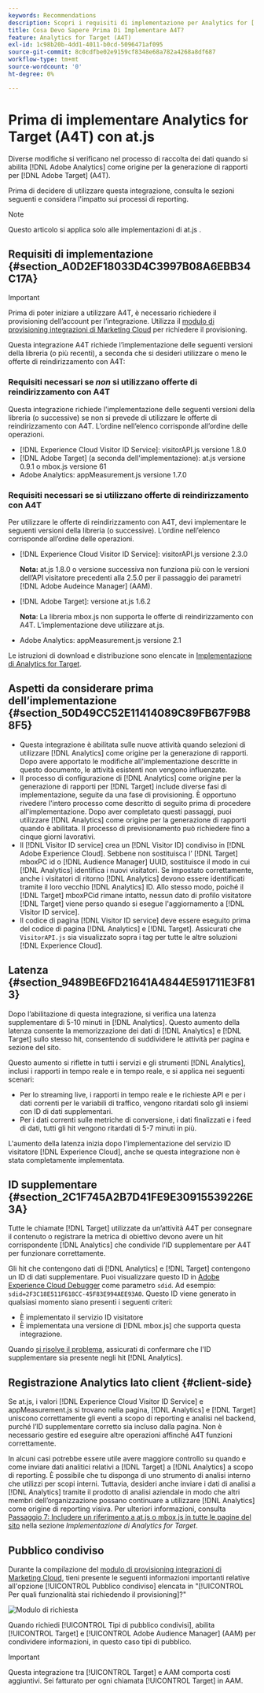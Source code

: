 ```yaml
---
keywords: Recommendations
description: Scopri i requisiti di implementazione per Analytics for [!DNL Target] (A4T) e cosa considerare prima di implementare questa integrazione.
title: Cosa Devo Sapere Prima Di Implementare A4T?
feature: Analytics for Target (A4T)
exl-id: 1c98b20b-4dd1-4011-b0cd-5096471af095
source-git-commit: 8c0cdfbe02e9159cf8348e68a782a4268a8df687
workflow-type: tm+mt
source-wordcount: '0'
ht-degree: 0%

---
```


# Prima di implementare Analytics for Target (A4T) con at.js

Diverse modifiche si verificano nel processo di raccolta dei dati quando si abilita [!DNL Adobe Analytics] come origine per la generazione di rapporti per [!DNL Adobe Target] (A4T).

Prima di decidere di utilizzare questa integrazione, consulta le sezioni seguenti e considera l&#39;impatto sui processi di reporting.

>[!NOTE]
>
>Questo articolo si applica solo alle implementazioni di at.js .

## Requisiti di implementazione {#section_A0D2EF18033D4C3997B08A6EBB34C17A}

>[!IMPORTANT]
>
>Prima di poter iniziare a utilizzare A4T, è necessario richiedere il provisioning dell’account per l’integrazione. Utilizza il [modulo di provisioning integrazioni di Marketing Cloud](https://www.adobe.com/go/audiences) per richiedere il provisioning.

Questa integrazione A4T richiede l’implementazione delle seguenti versioni della libreria (o più recenti), a seconda che si desideri utilizzare o meno le offerte di reindirizzamento con A4T:

### Requisiti necessari se *non* si utilizzano offerte di reindirizzamento con A4T

Questa integrazione richiede l&#39;implementazione delle seguenti versioni della libreria (o successive) se non si prevede di utilizzare le offerte di reindirizzamento con A4T. L’ordine nell’elenco corrisponde all’ordine delle operazioni.

* [!DNL Experience Cloud Visitor ID Service]: visitorAPI.js versione 1.8.0
* [!DNL Adobe Target] (a seconda dell&#39;implementazione): at.js versione 0.9.1 o mbox.js versione 61
* Adobe Analytics: appMeasurement.js versione 1.7.0

### Requisiti necessari se si utilizzano offerte di reindirizzamento con A4T

Per utilizzare le offerte di reindirizzamento con A4T, devi implementare le seguenti versioni della libreria (o successive). L’ordine nell’elenco corrisponde all’ordine delle operazioni.

* [!DNL Experience Cloud Visitor ID Service]: visitorAPI.js versione 2.3.0

   **Nota:**  at.js 1.8.0 o versione successiva non funziona più con le versioni dell’API visitatore precedenti alla 2.5.0 per il passaggio dei parametri  [!DNL Adobe Audeince Manager] (AAM).

* [!DNL Adobe Target]: versione at.js 1.6.2

   **Nota**: La libreria mbox.js non supporta le offerte di reindirizzamento con A4T. L’implementazione deve utilizzare at.js.

* Adobe Analytics: appMeasurement.js versione 2.1

Le istruzioni di download e distribuzione sono elencate in [Implementazione di Analytics for Target](/help/c-integrating-target-with-mac/a4t/a4timplementation.md).

## Aspetti da considerare prima dell’implementazione {#section_50D49CC52E11414089C89FB67F9B88F5}

* Questa integrazione è abilitata sulle nuove attività quando selezioni di utilizzare [!DNL Analytics] come origine per la generazione di rapporti. Dopo avere apportato le modifiche all&#39;implementazione descritte in questo documento, le attività esistenti non vengono influenzate.
* Il processo di configurazione di [!DNL Analytics] come origine per la generazione di rapporti per [!DNL Target] include diverse fasi di implementazione, seguite da una fase di provisioning. È opportuno rivedere l&#39;intero processo come descritto di seguito prima di procedere all&#39;implementazione. Dopo aver completato questi passaggi, puoi utilizzare [!DNL Analytics] come origine per la generazione di rapporti quando è abilitata. Il processo di previsionamento può richiedere fino a cinque giorni lavorativi.
* Il [!DNL Visitor ID service] crea un [!DNL Visitor ID] condiviso in [!DNL Adobe Experience Cloud]. Sebbene non sostituisca l’ [!DNL Target] mboxPC id o [!DNL Audience Manager] UUID, sostituisce il modo in cui [!DNL Analytics] identifica i nuovi visitatori. Se impostato correttamente, anche i visitatori di ritorno [!DNL Analytics] devono essere identificati tramite il loro vecchio [!DNL Analytics] ID. Allo stesso modo, poiché il [!DNL Target] mboxPCid rimane intatto, nessun dato di profilo visitatore [!DNL Target] viene perso quando si esegue l&#39;aggiornamento a [!DNL Visitor ID service].
* Il codice di pagina [!DNL Visitor ID service] deve essere eseguito prima del codice di pagina [!DNL Analytics] e [!DNL Target]. Assicurati che `VisitorAPI.js` sia visualizzato sopra i tag per tutte le altre soluzioni [!DNL Experience Cloud].

## Latenza {#section_9489BE6FD21641A4844E591711E3F813}

Dopo l’abilitazione di questa integrazione, si verifica una latenza supplementare di 5-10 minuti in [!DNL Analytics]. Questo aumento della latenza consente la memorizzazione dei dati di [!DNL Analytics] e [!DNL Target] sullo stesso hit, consentendo di suddividere le attività per pagina e sezione del sito.

Questo aumento si riflette in tutti i servizi e gli strumenti [!DNL Analytics], inclusi i rapporti in tempo reale e in tempo reale, e si applica nei seguenti scenari:

* Per lo streaming live, i rapporti in tempo reale e le richieste API e per i dati correnti per le variabili di traffico, vengono ritardati solo gli insiemi con ID di dati supplementari.
* Per i dati correnti sulle metriche di conversione, i dati finalizzati e i feed di dati, tutti gli hit vengono ritardati di 5-7 minuti in più.

L&#39;aumento della latenza inizia dopo l&#39;implementazione del servizio ID visitatore [!DNL Experience Cloud], anche se questa integrazione non è stata completamente implementata.

## ID supplementare {#section_2C1F745A2B7D41FE9E30915539226E3A}

Tutte le chiamate [!DNL Target] utilizzate da un’attività A4T per consegnare il contenuto o registrare la metrica di obiettivo devono avere un hit corrispondente [!DNL Analytics] che condivide l’ID supplementare per A4T per funzionare correttamente.

Gli hit che contengono dati di [!DNL Analytics] e [!DNL Target] contengono un ID di dati supplementare. Puoi visualizzare questo ID in [Adobe Experience Cloud Debugger](https://experienceleague.adobe.com/docs/debugger/using/experience-cloud-debugger.html) come parametro `sdid`. Ad esempio: `sdid=2F3C18E511F618CC-45F83E994AEE93A0`. Questo ID viene generato in qualsiasi momento siano presenti i seguenti criteri:

* È implementato il servizio ID visitatore
* È implementata una versione di [!DNL mbox.js] che supporta questa integrazione.

Quando [si risolve il problema](/help/c-integrating-target-with-mac/a4t/c-a4t-troubleshooting/a4t-troubleshooting.md), assicurati di confermare che l&#39;ID supplementare sia presente negli hit [!DNL Analytics].

## Registrazione Analytics lato client {#client-side}

Se at.js, i valori [!DNL Experience Cloud Visitor ID Service] e appMeasurement.js si trovano nella pagina, [!DNL Analytics] e [!DNL Target] uniscono correttamente gli eventi a scopo di reporting e analisi nel backend, purché l’ID supplementare corretto sia incluso dalla pagina. Non è necessario gestire ed eseguire altre operazioni affinché A4T funzioni correttamente.

In alcuni casi potrebbe essere utile avere maggiore controllo su quando e come inviare dati analitici relativi a [!DNL Target] a [!DNL Analytics] a scopo di reporting. È possibile che tu disponga di uno strumento di analisi interno che utilizzi per scopi interni. Tuttavia, desideri anche inviare i dati di analisi a [!DNL Analytics] tramite il prodotto di analisi aziendale in modo che altri membri dell’organizzazione possano continuare a utilizzare [!DNL Analytics] come origine di reporting visiva. Per ulteriori informazioni, consulta [Passaggio 7: Includere un riferimento a at.js o mbox.js in tutte le pagine del sito](/help/c-integrating-target-with-mac/a4t/a4timplementation.md#step7) nella sezione *Implementazione di Analytics for Target*.

## Pubblico condiviso

Durante la compilazione del [modulo di provisioning integrazioni di Marketing Cloud](https://www.adobe.com/go/audiences), tieni presente le seguenti informazioni importanti relative all&#39;opzione [!UICONTROL Pubblico condiviso] elencata in &quot;[!UICONTROL Per quali funzionalità stai richiedendo il provisioning]?&quot;

![Modulo di richiesta](/help/c-integrating-target-with-mac/a4t/assets/request-form.png)

Quando richiedi [!UICONTROL Tipi di pubblico condivisi], abilita [!UICONTROL Target] e [!UICONTROL Adobe Audience Manager] (AAM) per condividere informazioni, in questo caso tipi di pubblico.

>[!IMPORTANT]
>
>Questa integrazione tra [!UICONTROL Target] e AAM comporta costi aggiuntivi. Sei fatturato per ogni chiamata [!UICONTROL Target] in AAM.
